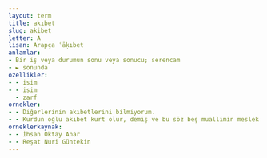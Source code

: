 ```yaml
---
layout: term
title: akıbet
slug: akibet
letter: A
lisan: Arapça ʿāḳıbet
anlamlar:
- Bir iş veya durumun sonu veya sonucu; serencam
- ► sonunda
ozellikler:
- - isim
- - isim
  - zarf
ornekler:
- - Diğerlerinin akıbetlerini bilmiyorum.
- - Kurdun oğlu akıbet kurt olur, demiş ve bu söz beş muallimin meslek ve ilim haysiyetine dokunmuştur.
orneklerkaynak:
- - İhsan Oktay Anar
- - Reşat Nuri Güntekin
---
```

